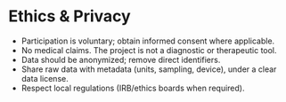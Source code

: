 # Ethics & Privacy

- Participation is voluntary; obtain informed consent where applicable.
- No medical claims. The project is not a diagnostic or therapeutic tool.
- Data should be anonymized; remove direct identifiers.
- Share raw data with metadata (units, sampling, device), under a clear data license.
- Respect local regulations (IRB/ethics boards when required).
